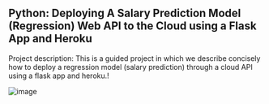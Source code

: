 ## Python: Deploying A Salary Prediction Model (Regression) Web API to the Cloud using a Flask App and Heroku

Project description:
              This is a guided project in which we describe concisely how to deploy a regression model (salary prediction) through a cloud API using a flask app and heroku.!

![image](https://user-images.githubusercontent.com/72297166/142755876-dcc44a8d-620e-427b-bad5-28e9457d3b3f.png)

              
              
